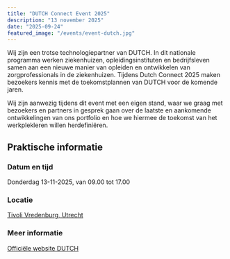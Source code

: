 ```yaml
---
title: "DUTCH Connect Event 2025"
description: "13 november 2025"
date: "2025-09-24"
featured_image: "/events/event-dutch.jpg"
---
```


Wij zijn een trotse technologiepartner van DUTCH. In dit nationale programma werken ziekenhuizen, opleidingsinstituten en bedrijfsleven samen aan een nieuwe manier van opleiden en ontwikkelen van zorgprofessionals  in de ziekenhuizen. Tijdens Dutch Connect 2025 maken bezoekers kennis met de toekomstplannen van DUTCH voor de komende jaren.

Wij zijn aanwezig tijdens dit event met een eigen stand, waar we graag met bezoekers en partners in gesprek gaan over de laatste en aankomende ontwikkelingen van ons portfolio en hoe we hiermee de toekomst van het werkplekleren willen herdefiniëren.

## Praktische informatie

### Datum en tijd

Donderdag 13-11-2025, van 09.00 tot 17.00

### Locatie

[Tivoli Vredenburg, Utrecht](https://share.google/eskzxlU5mqrKrpG9n)

### Meer informatie

[Officiële website DUTCH](https://www.dutch.technology/placeholder)
